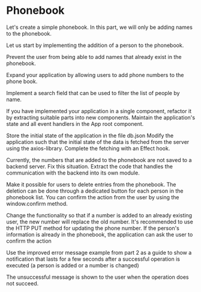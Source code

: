 # Phonebook

Let's create a simple phonebook. In this part, we will only be adding names to the phonebook.

Let us start by implementing the addition of a person to the phonebook.

Prevent the user from being able to add names that already exist in the phonebook.

Expand your application by allowing users to add phone numbers to the phone book.

Implement a search field that can be used to filter the list of people by name.

If you have implemented your application in a single component, refactor it by extracting suitable parts into new components. Maintain the application's state and all event handlers in the App root component.

Store the initial state of the application in the file db.json
Modify the application such that the initial state of the data is fetched from the server using the axios-library. Complete the fetching with an Effect hook.

Currently, the numbers that are added to the phonebook are not saved to a backend server. Fix this situation. Extract the code that handles the communication with the backend into its own module.

Make it possible for users to delete entries from the phonebook. The deletion can be done through a dedicated button for each person in the phonebook list. You can confirm the action from the user by using the window.confirm method.

Change the functionality so that if a number is added to an already existing user, the new number will replace the old number. It's recommended to use the HTTP PUT method for updating the phone number. If the person's information is already in the phonebook, the application can ask the user to confirm the action

Use the improved error message example from part 2 as a guide to show a notification that lasts for a few seconds after a successful operation is executed (a person is added or a number is changed)

 The unsuccessful message is shown to the user when the operation does not succeed.